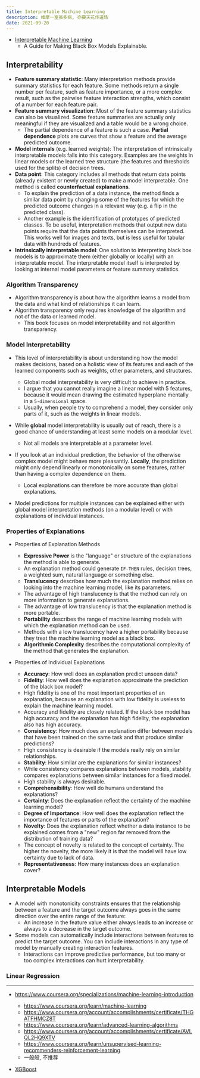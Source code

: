 ```yaml
---
title: Interpretable Machine Learning
description: 维摩一室虽多病, 亦要天花作道场
date: 2021-09-20
---
```


- [Interpretable Machine Learning](https://christophm.github.io/interpretable-ml-book/)
  - A Guide for Making Black Box Models Explainable.

## Interpretability

- **Feature summary statistic**: Many interpretation methods
  provide summary statistics for each feature. Some methods
  return a single number per feature, such as feature importance,
  or a more complex result, such as the pairwise
  feature interaction strengths, which consist of
  a number for each feature pair.
- **Feature summary visualization**: Most of the feature
  summary statistics can also be visualized. Some feature
  summaries are actually only meaningful if they are
  visualized and a table would be a wrong choice.
  - The partial dependence of a feature is such a case.
    **Partial dependence** plots are curves that show a
    feature and the average predicted outcome.
- **Model internals** (e.g. learned weights): The
  interpretation of intrinsically interpretable models
  falls into this category. Examples are the weights in
  linear models or the learned tree structure
  (the features and thresholds used for the splits)
  of decision trees.
- **Data point**: This category includes all methods that
  return data points (already existent or newly created)
  to make a model interpretable. One method is called
  **counterfactual explanations**.
  - To explain the prediction of a data instance,
    the method finds a similar data point by changing
    some of the features for which the predicted outcome
    changes in a relevant way (e.g. a flip in the predicted class).
  - Another example is the identification of prototypes of
    predicted classes. To be useful, interpretation methods that
    output new data points require that the data points
    themselves can be interpreted. This works well for
    images and texts, but is less useful for
    tabular data with hundreds of features.
- **Intrinsically interpretable model**: One solution to
  interpreting black box models is to approximate them
  (either globally or locally) with an interpretable model.
  The interpretable model itself is interpreted by
  looking at internal model parameters or
  feature summary statistics.

### Algorithm Transparency

- Algorithm transparency is about how the algorithm
  learns a model from the data and what kind
  of relationships it can learn.
- Algorithm transparency only requires knowledge of
  the algorithm and not of the data or learned model.
  - This book focuses on model interpretability and
    not algorithm transparency.

### Model Interpretability

- This level of interpretability is about understanding
  how the model makes decisions, based on a holistic view
  of its features and each of the learned components
  such as weights, other parameters, and structures.
  - Global model interpretability is very
    difficult to achieve in practice.
  - I argue that you cannot really imagine a linear model
    with 5 features, because it would mean drawing the
    estimated hyperplane mentally in a `5-dimensional` space.
  - Usually, when people try to comprehend a model,
    they consider only parts of it,
    such as the weights in linear models.

- While **global** model interpretability is usually out of reach,
  there is a good chance of understanding at least
  some models on a modular level.
  - Not all models are interpretable at a parameter level.
- If you look at an individual prediction, the behavior of
  the otherwise complex model might behave more pleasantly.
  **Locally**, the prediction might only depend linearly
  or monotonically on some features, rather than having
  a complex dependence on them.
  - Local explanations can therefore be more accurate
    than global explanations.
- Model predictions for multiple instances can be explained
  either with global model interpretation methods
  (on a modular level) or with
  explanations of individual instances.

### Properties of Explanations

- Properties of Explanation Methods
  - **Expressive Power** is the "language" or structure of
    the explanations the method is able to generate.
  - An explanation method could generate `IF-THEN` rules,
    decision trees, a weighted sum,
    natural language or something else.
  - **Translucency** describes how much the explanation method
    relies on looking into the machine learning model,
    like its parameters.
  - The advantage of high translucency is that the method can
    rely on more information to generate explanations.
  - The advantage of low translucency is that the explanation
    method is more portable.
  - **Portability** describes the range of machine learning
    models with which the explanation method can be used.
  - Methods with a low translucency have a higher portability
    because they treat the machine learning model as a black box.
  - **Algorithmic Complexity** describes the computational
    complexity of the method that generates the explanation.

- Properties of Individual Explanations
  - **Accuracy**: How well does an explanation predict unseen data?
  - **Fidelity**: How well does the explanation approximate the
    prediction of the black box model?
  - High fidelity is one of the most important properties of
    an explanation, because an explanation with low fidelity
    is useless to explain the machine learning model.
  - Accuracy and fidelity are closely related. If the black
    box model has high accuracy and the explanation
    has high fidelity, the explanation also has high accuracy.
  - **Consistency**: How much does an explanation differ
    between models that have been trained on the same task
    and that produce similar predictions?
  - High consistency is desirable if the models really
    rely on similar relationships.
  - **Stability**: How similar are the explanations for
    similar instances?
  - While consistency compares explanations between models,
    stability compares explanations between similar
    instances for a fixed model.
  - High stability is always desirable.
  - **Comprehensibility**: How well do humans understand
    the explanations?
  - **Certainty**: Does the explanation reflect the
    certainty of the machine learning model?
  - **Degree of Importance**: How well does the explanation
    reflect the importance of features or
    parts of the explanation?
  - **Novelty**: Does the explanation reflect whether a
    data instance to be explained comes from a "new"
    region far removed from the distribution
    of training data?
  - The concept of novelty is related to the concept
    of certainty. The higher the novelty, the more
    likely it is that the model will have low
    certainty due to lack of data.
  - **Representativeness**: How many instances does
    an explanation cover?

## Interpretable Models

- A model with monotonicity constraints ensures that the
  relationship between a feature and the target outcome
  always goes in the same direction over the
  entire range of the feature:
  - An increase in the feature value either always leads
    to an increase or always to a decrease
    in the target outcome.
- Some models can automatically include interactions
  between features to predict the target outcome.
  You can include interactions in any type of model
  by manually creating interaction features.
  - Interactions can improve predictive performance,
    but too many or too complex interactions
    can hurt interpretability.

### Linear Regression

------------------

- https://www.coursera.org/specializations/machine-learning-introduction
  - https://www.coursera.org/learn/machine-learning
  - https://www.coursera.org/account/accomplishments/certificate/THGATFHMCZ8T
  - https://www.coursera.org/learn/advanced-learning-algorithms
  - https://www.coursera.org/account/accomplishments/certificate/AVLQL2HQ9XTV
  - https://www.coursera.org/learn/unsupervised-learning-recommenders-reinforcement-learning
  - 一般般, 不推荐

- [XGBoost](https://github.com/dmlc/xgboost)
